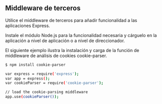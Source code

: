## Middleware de terceros

Utilice el middleware de terceros para añadir funcionalidad a las aplicaciones Express.

Instale el módulo Node.js para la funcionalidad necesaria y cárguelo en la aplicación a nivel de aplicación o a nivel de direccionador.

El siguiente ejemplo ilustra la instalación y carga de la función de middleware de análisis de cookies cookie-parser.

```bash
$ npm install cookie-parser
```


```bash
var express = require('express');
var app = express();
var cookieParser = require('cookie-parser');

// load the cookie-parsing middleware
app.use(cookieParser());
```